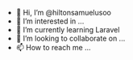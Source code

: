 - 👋 Hi, I’m @hiltonsamuelusoo
- 👀 I’m interested in ...
- 🌱 I’m currently learning Laravel
- 💞️ I’m looking to collaborate on ...
- 📫 How to reach me ...

<!---
hiltonsamuelusoo/hiltonsamuelusoo is a ✨ special ✨ repository because its `README.md` (this file) appears on your GitHub profile.
You can click the Preview link to take a look at your changes.
--->
